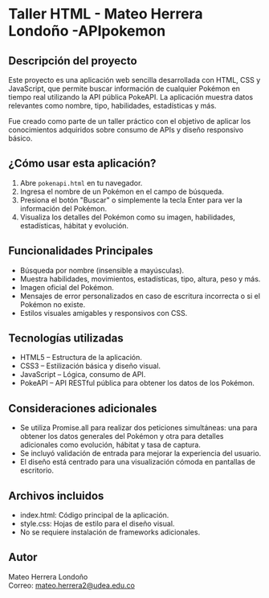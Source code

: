 # Taller HTML - Mateo Herrera Londoño -APIpokemon

## Descripción del proyecto

Este proyecto es una aplicación web sencilla desarrollada con HTML, CSS y JavaScript, que permite buscar información de cualquier Pokémon en tiempo real utilizando la API pública PokeAPI. La aplicación muestra datos relevantes como nombre, tipo, habilidades, estadísticas y más.

Fue creado como parte de un taller práctico con el objetivo de aplicar los conocimientos adquiridos sobre consumo de APIs y diseño responsivo básico.

## ¿Cómo usar esta aplicación?

1. Abre `pokenapi.html` en tu navegador.
2. Ingresa el nombre de un Pokémon en el campo de búsqueda.
3. Presiona el botón "Buscar" o simplemente la tecla Enter para ver la información del Pokémon.
4. Visualiza los detalles del Pokémon como su imagen, habilidades, estadísticas, hábitat y evolución.

## Funcionalidades Principales

- Búsqueda por nombre (insensible a mayúsculas).
- Muestra habilidades, movimientos, estadísticas, tipo, altura, peso y más.
- Imagen oficial del Pokémon.
- Mensajes de error personalizados en caso de escritura incorrecta o si el Pokémon no existe.
- Estilos visuales amigables y responsivos con CSS.

## Tecnologías utilizadas

- HTML5 – Estructura de la aplicación.
- CSS3 – Estilización básica y diseño visual.
- JavaScript – Lógica, consumo de API.
- PokeAPI – API RESTful pública para obtener los datos de los Pokémon.

## Consideraciones adicionales

- Se utiliza Promise.all para realizar dos peticiones simultáneas: una para obtener los datos generales del Pokémon y otra para detalles adicionales como evolución, hábitat y tasa de captura.
- Se incluyó validación de entrada para mejorar la experiencia del usuario.
- El diseño está centrado para una visualización cómoda en pantallas de escritorio.

## Archivos incluidos

- index.html: Código principal de la aplicación.
- style.css: Hojas de estilo para el diseño visual.
- No se requiere instalación de frameworks adicionales.

## Autor

Mateo Herrera Londoño  
Correo: mateo.herrera2@udea.edu.co
